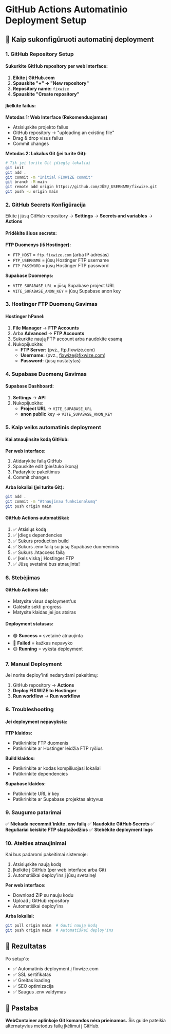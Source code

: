 # GitHub Actions Automatinio Deployment Setup

## 🚀 Kaip sukonfigūruoti automatinį deployment

### 1. GitHub Repository Setup

#### Sukurkite GitHub repository per web interface:
1. **Eikite į GitHub.com**
2. **Spauskite "+" → "New repository"**
3. **Repository name:** `fixwize`
4. **Spauskite "Create repository"**

#### Įkelkite failus:
**Metodas 1: Web Interface (Rekomenduojamas)**
- Atsisiųskite projekto failus
- GitHub repository → "uploading an existing file"
- Drag & drop visus failus
- Commit changes

**Metodas 2: Lokalus Git (jei turite Git):**
```bash
# Tik jei turite Git įdiegtą lokaliai
git init
git add .
git commit -m "Initial FIXWIZE commit"
git branch -M main
git remote add origin https://github.com/JŪSŲ_USERNAME/fixwize.git
git push -u origin main
```

### 2. GitHub Secrets Konfigūracija

Eikite į jūsų GitHub repository → **Settings** → **Secrets and variables** → **Actions**

#### Pridėkite šiuos secrets:

**FTP Duomenys (iš Hostinger):**
- `FTP_HOST` = `ftp.fixwize.com` (arba IP adresas)
- `FTP_USERNAME` = jūsų Hostinger FTP username
- `FTP_PASSWORD` = jūsų Hostinger FTP password

**Supabase Duomenys:**
- `VITE_SUPABASE_URL` = jūsų Supabase project URL
- `VITE_SUPABASE_ANON_KEY` = jūsų Supabase anon key

### 3. Hostinger FTP Duomenų Gavimas

#### Hostinger hPanel:
1. **File Manager** → **FTP Accounts**
2. Arba **Advanced** → **FTP Accounts**
3. Sukurkite naują FTP account arba naudokite esamą
4. Nukopijuokite:
   - **FTP Server:** (pvz., ftp.fixwize.com)
   - **Username:** (pvz., fixwize@fixwize.com)
   - **Password:** (jūsų nustatytas)

### 4. Supabase Duomenų Gavimas

#### Supabase Dashboard:
1. **Settings** → **API**
2. Nukopijuokite:
   - **Project URL** → `VITE_SUPABASE_URL`
   - **anon public** key → `VITE_SUPABASE_ANON_KEY`

### 5. Kaip veiks automatinis deployment

#### Kai atnaujinsite kodą GitHub:
**Per web interface:**
1. Atidarykite failą GitHub
2. Spauskite edit (pieštuko ikoną)
3. Padarykite pakeitimus
4. Commit changes

**Arba lokaliai (jei turite Git):**
```bash
git add .
git commit -m "Atnaujinau funkcionalumą"
git push origin main
```

#### GitHub Actions automatiškai:
1. ✅ Atsisiųs kodą
2. ✅ Įdiegs dependencies
3. ✅ Sukurs production build
4. ✅ Sukurs .env failą su jūsų Supabase duomenimis
5. ✅ Sukurs .htaccess failą
6. ✅ Įkels viską į Hostinger FTP
7. ✅ Jūsų svetainė bus atnaujinta!

### 6. Stebėjimas

#### GitHub Actions tab:
- Matysite visus deployment'us
- Galėsite sekti progress
- Matysite klaidas jei jos atsiras

#### Deployment statusas:
- 🟢 **Success** = svetainė atnaujinta
- 🔴 **Failed** = kažkas nepavyko
- 🟡 **Running** = vyksta deployment

### 7. Manual Deployment

Jei norite deploy'inti nedarydami pakeitimų:
1. GitHub repository → **Actions**
2. **Deploy FIXWIZE to Hostinger**
3. **Run workflow** → **Run workflow**

### 8. Troubleshooting

#### Jei deployment nepavyksta:

**FTP klaidos:**
- Patikrinkite FTP duomenis
- Patikrinkite ar Hostinger leidžia FTP ryšius

**Build klaidos:**
- Patikrinkite ar kodas kompiliuojasi lokaliai
- Patikrinkite dependencies

**Supabase klaidos:**
- Patikrinkite URL ir key
- Patikrinkite ar Supabase projektas aktyvus

### 9. Saugumo patarimai

✅ **Niekada necommit'inkite .env failų**
✅ **Naudokite GitHub Secrets**
✅ **Reguliariai keiskite FTP slaptažodžius**
✅ **Stebėkite deployment logs**

### 10. Ateities atnaujinimai

Kai bus padaromi pakeitimai sistemoje:
1. Atsisiųskite naują kodą
2. Įkelkite į GitHub (per web interface arba Git)
3. Automatiškai deploy'ins į jūsų svetainę!

**Per web interface:**
- Download ZIP su nauju kodu
- Upload į GitHub repository
- Automatiškai deploy'ins

**Arba lokaliai:**
```bash
git pull origin main  # Gauti naują kodą
git push origin main  # Automatiškai deploy'ins
```

## 🎉 Rezultatas

Po setup'o:
- ✅ Automatinis deployment į fixwize.com
- ✅ SSL sertifikatas
- ✅ Greitas loading
- ✅ SEO optimizacija
- ✅ Saugus .env valdymas

## 📝 Pastaba

**WebContainer aplinkoje Git komandos nėra prieinamos.** Šis guide pateikia alternatyvius metodus failų įkėlimui į GitHub.